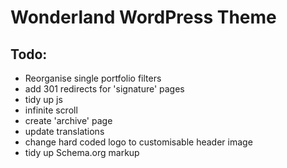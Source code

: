 # Wonderland WordPress Theme

## Todo:

* Reorganise single portfolio filters
* add 301 redirects for 'signature' pages
* tidy up js
* infinite scroll
* create 'archive' page
* update translations
* change hard coded logo to customisable header image
* tidy up Schema.org markup
